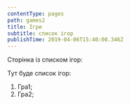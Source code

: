 ```yaml
---
contentType: pages
path: games2
title: Ігри
subtitle: список ігор
publishTime: 2019-04-06T15:40:00.346Z
---
```

Сторінка із списком ігор:

Тут буде список ігор:

1. Гра1;
2. Гра2;
